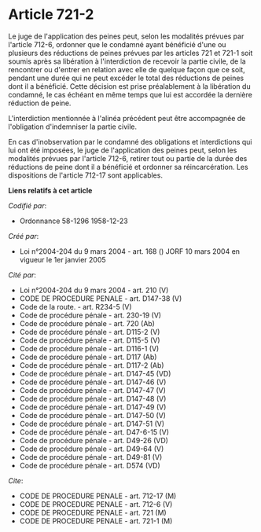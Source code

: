 # Article 721-2

Le juge de l'application des peines peut, selon les modalités prévues par l'article 712-6, ordonner que le condamné ayant
bénéficié d'une ou plusieurs des réductions de peines prévues par les articles 721 et 721-1 soit soumis après sa libération à
l'interdiction de recevoir la partie civile, de la rencontrer ou d'entrer en relation avec elle de quelque façon que ce soit,
pendant une durée qui ne peut excéder le total des réductions de peines dont il a bénéficié. Cette décision est prise
préalablement à la libération du condamné, le cas échéant en même temps que lui est accordée la dernière réduction de peine.

L'interdiction mentionnée à l'alinéa précédent peut être accompagnée de l'obligation d'indemniser la partie civile.

En cas d'inobservation par le condamné des obligations et interdictions qui lui ont été imposées, le juge de l'application
des peines peut, selon les modalités prévues par l'article 712-6, retirer tout ou partie de la durée des réductions de peine
dont il a bénéficié et ordonner sa réincarcération. Les dispositions de l'article 712-17 sont applicables.

**Liens relatifs à cet article**

_Codifié par_:

  - Ordonnance 58-1296 1958-12-23

_Créé par_:

  - Loi n°2004-204 du 9 mars 2004 - art. 168 () JORF 10 mars 2004 en vigueur le 1er janvier 2005

_Cité par_:

  - Loi n°2004-204 du 9 mars 2004 - art. 210 (V)
  - CODE DE PROCEDURE PENALE - art. D147-38 (V)
  - Code de la route. - art. R234-5 (V)
  - Code de procédure pénale - art. 230-19 (V)
  - Code de procédure pénale - art. 720 (Ab)
  - Code de procédure pénale - art. D115-2 (V)
  - Code de procédure pénale - art. D115-5 (V)
  - Code de procédure pénale - art. D116-1 (V)
  - Code de procédure pénale - art. D117 (Ab)
  - Code de procédure pénale - art. D117-2 (Ab)
  - Code de procédure pénale - art. D147-45 (VD)
  - Code de procédure pénale - art. D147-46 (V)
  - Code de procédure pénale - art. D147-47 (V)
  - Code de procédure pénale - art. D147-48 (V)
  - Code de procédure pénale - art. D147-49 (V)
  - Code de procédure pénale - art. D147-50 (V)
  - Code de procédure pénale - art. D147-51 (V)
  - Code de procédure pénale - art. D47-6-15 (V)
  - Code de procédure pénale - art. D49-26 (VD)
  - Code de procédure pénale - art. D49-64 (V)
  - Code de procédure pénale - art. D49-81 (V)
  - Code de procédure pénale - art. D574 (VD)

_Cite_:

  - CODE DE PROCEDURE PENALE - art. 712-17 (M)
  - CODE DE PROCEDURE PENALE - art. 712-6 (V)
  - CODE DE PROCEDURE PENALE - art. 721 (M)
  - CODE DE PROCEDURE PENALE - art. 721-1 (M)
